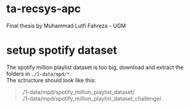 # ta-recsys-apc
Final thesis by Muhammad Lutfi Fahreza - UGM

# setup spotify dataset
The spotify million playlist dataset is too big, download and extract the folders in `./1-data/mpd/*`. <br>
The sctructure should look like this:
> ./1-data/mpd/spotify_million_playlist_dataset/ <br>
> ./1-data/mpd/spotify_million_playlist_dataset_challenge/